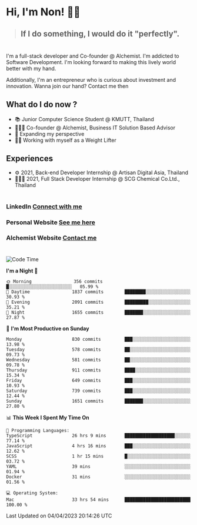 # Hi, I'm Non! 🖐🏻

> ## If I do something, I would do it "perfectly".

#

I'm a full-stack developer and Co-founder @ Alchemist. I'm addicted to Software Development. I'm looking forward to making this lively world better with my hand.

Additionally, I'm an entrepreneur who is curious about investment and innovation. Wanna join our hand? Contact me then

## What do I do now ?

- 📚 Junior Computer Science Student @ KMUTT, Thailand
- 🧑🏻‍💻 Co-founder @ Alchemist, Business IT Solution Based Advisor
- 🌈 Expanding my perspective
- 🏋🏻 Working with myself as a Weight Lifter

## Experiences

- ⚙️ 2021, Back-end Developer Internship @ Artisan Digital Asia, Thailand
- 🧑🏻‍💻 2021, Full Stack Developer Internship @ SCG Chemical Co.Ltd., Thailand

#

### LinkedIn [Connect with me](https://www.linkedin.com/in/non-nontra/)

### Personal Website [See me here](https://nonnontra.com/)

### Alchemist Website [Contact me](https://alchemist-softwarehouse.co/)

#

<!--START_SECTION:waka-->
![Code Time](http://img.shields.io/badge/Code%20Time-2%2C612%20hrs%2024%20mins-blue)

**I'm a Night 🦉** 

```text
🌞 Morning                356 commits         █░░░░░░░░░░░░░░░░░░░░░░░░   05.99 % 
🌆 Daytime                1837 commits        ████████░░░░░░░░░░░░░░░░░   30.93 % 
🌃 Evening                2091 commits        █████████░░░░░░░░░░░░░░░░   35.21 % 
🌙 Night                  1655 commits        ███████░░░░░░░░░░░░░░░░░░   27.87 % 
```
📅 **I'm Most Productive on Sunday** 

```text
Monday                   830 commits         ███░░░░░░░░░░░░░░░░░░░░░░   13.98 % 
Tuesday                  578 commits         ██░░░░░░░░░░░░░░░░░░░░░░░   09.73 % 
Wednesday                581 commits         ██░░░░░░░░░░░░░░░░░░░░░░░   09.78 % 
Thursday                 911 commits         ████░░░░░░░░░░░░░░░░░░░░░   15.34 % 
Friday                   649 commits         ███░░░░░░░░░░░░░░░░░░░░░░   10.93 % 
Saturday                 739 commits         ███░░░░░░░░░░░░░░░░░░░░░░   12.44 % 
Sunday                   1651 commits        ███████░░░░░░░░░░░░░░░░░░   27.80 % 
```


📊 **This Week I Spent My Time On** 

```text
💬 Programming Languages: 
TypeScript               26 hrs 9 mins       ███████████████████░░░░░░   77.14 % 
JavaScript               4 hrs 16 mins       ███░░░░░░░░░░░░░░░░░░░░░░   12.62 % 
SCSS                     1 hr 15 mins        █░░░░░░░░░░░░░░░░░░░░░░░░   03.72 % 
YAML                     39 mins             ░░░░░░░░░░░░░░░░░░░░░░░░░   01.94 % 
Docker                   31 mins             ░░░░░░░░░░░░░░░░░░░░░░░░░   01.56 % 

💻 Operating System: 
Mac                      33 hrs 54 mins      █████████████████████████   100.00 % 
```


 Last Updated on 04/04/2023 20:14:26 UTC
<!--END_SECTION:waka-->
